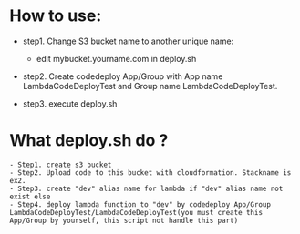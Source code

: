 # How to use:
- step1. Change S3 bucket name to another unique name:
    - edit mybucket.yourname.com in deploy.sh

- step2. Create codedeploy App/Group with App name LambdaCodeDeployTest and Group name LambdaCodeDeployTest.
- step3. execute deploy.sh

# What deploy.sh do ?
    - Step1. create s3 bucket
    - Step2. Upload code to this bucket with cloudformation. Stackname is ex2.
    - Step3. create "dev" alias name for lambda if "dev" alias name not exist else
    - Step4. deploy lambda function to "dev" by codedeploy App/Group LambdaCodeDeployTest/LambdaCodeDeployTest(you must create this App/Group by yourself, this script not handle this part)


